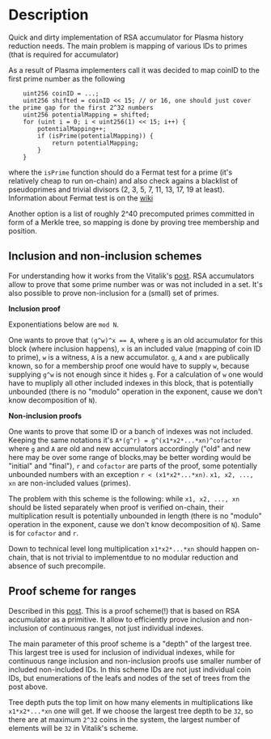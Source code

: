 # Description

Quick and dirty implementation of RSA accumulator for Plasma history reduction needs. The main problem is mapping of various IDs to primes (that is required for accumulator)

As a result of Plasma implementers call it was decided to map coinID to the first prime number as the following

```
    uint256 coinID = ...;
    uint256 shifted = coinID << 15; // or 16, one should just cover the prime gap for the first 2^32 numbers
    uint256 potentialMapping = shifted;
    for (uint i = 0; i < uint256(1) << 15; i++) {
        potentialMapping++;
        if (isPrime(potentialMapping)) {
            return potentialMapping;
        }
    }
```

where the `isPrime` function should do a Fermat test for a prime (it's relatively cheap to run on-chain) and also check agains a blacklist of pseudoprimes and trivial divisors (2, 3, 5, 7, 11, 13, 17, 19 at least). Information about Fermat test is on the [wiki](https://en.wikipedia.org/wiki/Fermat_primality_test)

Another option is a list of roughly 2^40 precomputed primes committed in form of a Merkle tree, so mapping is done by proving tree membership and position.

## Inclusion and non-inclusion schemes
For understanding how it works from the Vitalik's [post](https://ethresear.ch/t/rsa-accumulators-for-plasma-cash-history-reduction/3739). RSA accumulators allow to prove that some prime number was or was not included in a set. It's also possible to prove non-inclusion for a (small) set of primes. 

**Inclusion proof**

Exponentiations below are `mod N`.

One wants to prove that `(g^w)^x == A`, where `g` is an old accumulator for this block (where inclusion happens), `x` is an included value (mapping of coin ID to prime), `w` is a witness, `A` is a new accumulator. `g`, `A` and `x` are publically known, so for a membership proof one would have to supply `w`, because supplying `g^w` is not enough since it hides `g`. For a calculation of `w` one would have to mupliply all other included indexes in this block, that is potentially unbounded (there is no "modulo" operation in the exponent, cause we don't know decomposition of `N`).

**Non-inclusion proofs**

One wants to prove that some ID or a banch of indexes was not included. Keeping the same notations it's `A*(g^r) = g^(x1*x2*...*xn)^cofactor` where `g` and `A` are old and new accumulators accordingly ("old" and new here may be over some range of blocks,may be better wording would be "initial" and "final"), `r` and `cofactor` are parts of the proof, some potentially unbounded numbers with an exception `r < (x1*x2*...*xn)`. `x1, x2, ..., xn` are non-included values (primes).

The problem with this scheme is the following: while `x1, x2, ..., xn` should be listed separately when proof is verified on-chain, their multiplication result is potentially unbounded in length (there is no "modulo" operation in the exponent, cause we don't know decomposition of `N`). Same is for `cofactor` and `r`.

Down to technical level long multiplication `x1*x2*...*xn` should happen on-chain, that is not trivial to implementdue to no modular reduction and absence of such precompile.

## Proof scheme for ranges

Described in this [post](https://ethresear.ch/t/log-coins-sized-proofs-of-inclusion-and-exclusion-for-rsa-accumulators/3839). This is a proof scheme(!) that is based on RSA accumulator as a primitive. It allow to efficiently prove inclusion and non-inclusion of continuous ranges, not just individual indexes.

The main parameter of this proof scheme is a "depth" of the largest tree. This largest tree is used for inclusion of individual indexes, while for continuous range inclusion and non-inclusion proofs use smaller number of included non-included IDs. In this scheme IDs are not just individual coin IDs, but enumerations of the leafs and nodes of the set of trees from the post above.

Tree depth puts the top limit on how many elements in multiplications like `x1*x2*...*xn` one will get. If we choose the largest tree depth to be `32`, so there are at maximum `2^32` coins in the system, the largest number of elements will be `32` in Vitalik's scheme.